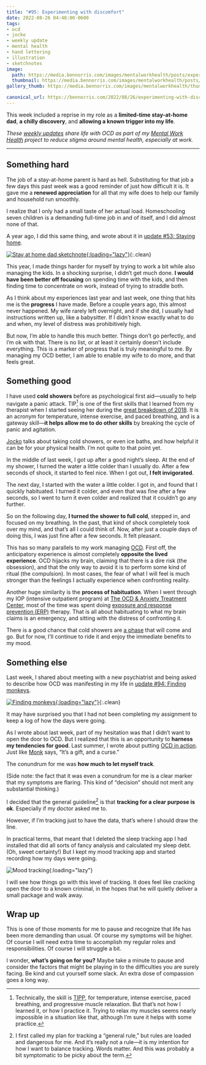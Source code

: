 ```yaml
---
title: "#95: Experimenting with discomfort"
date: 2022-08-26 04:48:00-0600
tags:
- ocd
- jocko
- weekly update
- mental health
- hand lettering
- illustration
- sketchnotes
image: 
  path: https://media.bennorris.com/images/mentalworkhealth/posts/experimenting-with-discomfort.jpg
  thumbnail: https://media.bennorris.com/images/mentalworkhealth/posts/thumbnails/experimenting-with-discomfort.jpg
gallery_thumb: https://media.bennorris.com/images/mentalworkhealth/thumbs/experimenting-with-discomfort.jpg

canonical_url: https://bennorris.com/2022/08/26/experimenting-with-discomfort
---
```



This week included a reprise in my role as a **limited-time stay-at-home dad**, **a chilly discovery**, and **allowing a known trigger into my life**.

_These [weekly updates](https://bennorris.com/tags/weekly-update/) share life with OCD as part of my [Mental Work Health](https://bennorris.com/mental-work-health) project to reduce stigma around mental health, especially at work._

***

## Something hard

The job of a stay-at-home parent is hard as hell. Substituting for that job a few days this past week was a good reminder of just how difficult it is. It gave me a **renewed appreciation** for all that my wife does to help our family and household run smoothly.

I realize that I only had a small taste of her actual load. Homeschooling seven children is a demanding full-time job in and of itself, and I did almost none of that.

A year ago, I did this same thing, and wrote about it in [update #53: Staying home](https://bennorris.com/2021/09/24/staying-home).

[![Stay at home dad sketchnote](https://media.bennorris.org/images/mentalworkhealth/posts/stay-at-home-dad.jpg){:loading="lazy"}](https://bennorris.com/2021/09/24/staying-home){:.clean}

This year, I made things harder for myself by trying to work a bit while also managing the kids. In a shocking surprise, I didn’t get much done. **I would have been better off focusing** on spending time with the kids, and then finding time to concentrate on work, instead of trying to straddle both.

As I think about my experiences last year and last week, one thing that hits me is the **progress** I have made. Before a couple years ago, this almost never happened. My wife rarely left overnight, and if she did, I usually had instructions written up, like a babysitter. If I didn’t know exactly what to do and when, my level of distress was prohibitively high.

But now, I’m able to handle this much better. Things don’t go perfectly, and I’m ok with that. There is no list, or at least it certainly doesn’t include everything. This is a marker of progress that is truly meaningful to me. By managing my OCD better, I am able to enable my wife to do more, and that feels great.


## Something good

I have used **cold showers** before as psychological first aid—usually to help navigate a panic attack. TIP[^1] is one of the first skills that I learned from my therapist when I started seeing her during the [great breakdown of 2018](https://bennorris.com/2019/11/09/my-story). It is an acronym for temperature, intense exercise, and paced breathing, and is a gateway skill—**it helps allow me to do other skills** by breaking the cycle of panic and agitation.

[Jocko](https://bennorris.org/tags/jocko/) talks about taking cold showers, or even ice baths, and how helpful it can be for your physical health. I’m not quite to that point yet.

In the middle of last week, I got up after a good night’s sleep. At the end of my shower, I turned the water a little colder than I usually do. After a few seconds of shock, it started to feel nice. When I got out, **I felt invigorated**.

The next day, I started with the water a little colder. I got in, and found that I quickly habituated. I turned it colder, and even that was fine after a few seconds, so I went to turn it even colder and realized that it couldn’t go any further.

So on the following day, **I turned the shower to full cold**, stepped in, and focused on my breathing. In the past, that kind of shock completely took over my mind, and that’s all I could think of. Now, after just a couple days of doing this, I was just fine after a few seconds. It felt pleasant.

This has so many parallels to my work managing [OCD](https://bennorris.com/tags/ocd/). First off, the anticipatory experience is almost completely **opposite the lived experience**. OCD hijacks my brain, claiming that there is a dire risk (the obsession), and that the only way to avoid it is to perform some kind of ritual (the compulsion). In most cases, the fear of what I will feel is much stronger than the feelings I actually experience when confronting reality.

Another huge similarity is the **process of habituation**. When I went through my IOP (intensive outpatient program) at [The OCD & Anxiety Treatment Center](https://bennorris.org/tags/toatc/), most of the time was spent doing [exposure and response prevention (ERP)](https://bennorris.org/tags/erp/) therapy. That is all about habituating to what my brain claims is an emergency, and sitting with the distress of confronting it.

There is a good chance that cold showers are [a phase](https://bennorris.com/2017/11/10/riding-the-wave) that will come and go. But for now, I’ll continue to ride it and enjoy the immediate benefits to my mood.


## Something else

Last week, I shared about meeting with a new psychiatrist and being asked to describe how OCD was manifesting in my life in [update #94: Finding monkeys](https://bennorris.com/2022/08/19/finding-monkeys).

[![Finding monkeys](https://media.bennorris.com/images/mentalworkhealth/posts/finding-monkeys.jpg){:loading="lazy"}](https://bennorris.com/2022/08/19/finding-monkeys){:.clean}

It may have surprised you that I had not been completing my assignment to keep a log of how the days were going.

As I wrote about last week, part of my hesitation was that I didn’t want to open the door to OCD. But I realized that this is an opportunity to **harness my tendencies for good**. Last summer, I wrote about putting [OCD in action](https://bennorris.com/2021/07/15/ocd-in-action). Just like [Monk](https://en.m.wikipedia.org/wiki/Monk_(TV_series)) says, “It’s a gift, and a curse.”

The conundrum for me was **how much to let myself track**.

(Side note: the fact that it was even a conundrum for me is a clear marker that my symptoms are flaring. This kind of “decision” should not merit any substantial thinking.)

I decided that the general guideline[^2] is that **tracking for a clear purpose is ok**. Especially if my doctor asked me to.

However, if I’m tracking just to have the data, that’s where I should draw the line.

In practical terms, that meant that I deleted the sleep tracking app I had installed that did all sorts of fancy analysis and calculated my sleep debt. (Oh, sweet certainty!) But I kept my mood tracking app and started recording how my days were going.

![Mood tracking](https://media.bennorris.com/images/mentalworkhealth/posts/daylio-tracking-excessive.png){:loading="lazy"}

I will see how things go with this level of tracking. It does feel like cracking open the door to a known criminal, in the hopes that he will quietly deliver a small package and walk away.


## Wrap up

This is one of those moments for me to pause and recognize that life has been more demanding than usual. Of course my symptoms will be higher. Of course I will need extra time to accomplish my regular roles and responsibilities. Of course I will struggle a bit.

I wonder, **what’s going on for you?** Maybe take a minute to pause and consider the factors that might be playing in to the difficulties you are surely facing. Be kind and cut yourself some slack. An extra dose of compassion goes a long way.

[^1]: Technically, the skill is [TIPP](https://dialecticalbehaviortherapy.com/distress-tolerance/tipp/), for temperature, intense exercise, paced breathing, and progressive muscle relaxation. But that’s not how I learned it, or how I practice it. Trying to relax my muscles seems nearly impossible in a situation like that, although I’m sure it helps with some practice.

[^2]: I first called my plan for tracking a “general rule,” but rules are loaded and dangerous for me. And it’s really not a rule—it is my intention for how I want to balance tracking. Words matter. And this was probably a bit symptomatic to be picky about the term.



